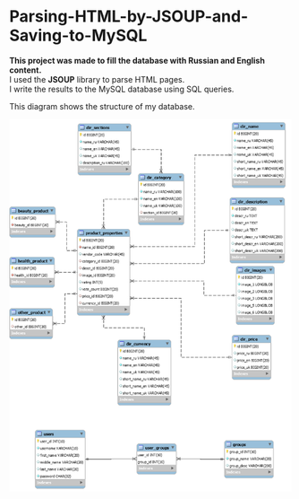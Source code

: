 # Parsing-HTML-by-JSOUP-and-Saving-to-MySQL

<b> This project was made to fill the database with Russian and English content. </b> <br>
I used the <b>JSOUP</b> library to parse HTML pages. <br>
I write the results to the MySQL database using SQL queries.<br>
<p>This diagram shows the structure of my database.</p>



![Image alt](https://github.com/Viacheslav77/JSF-JAVA-Project/blob/master/web/resources/images/db1.png)
